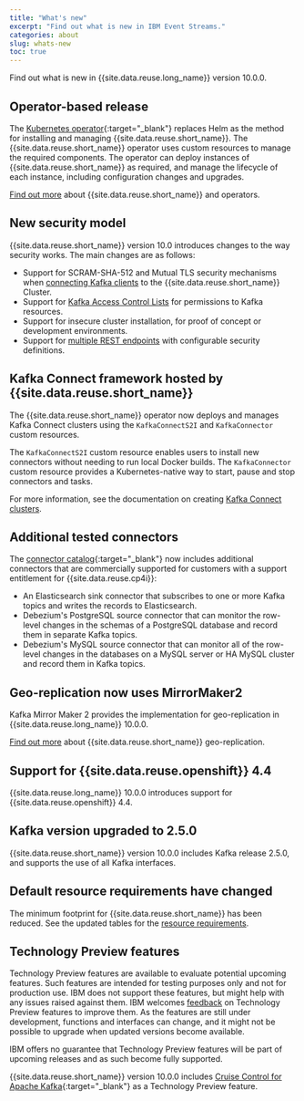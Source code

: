 ```yaml
---
title: "What's new"
excerpt: "Find out what is new in IBM Event Streams."
categories: about
slug: whats-new
toc: true
---
```


Find out what is new in {{site.data.reuse.long_name}} version 10.0.0.

## Operator-based release

The [Kubernetes operator](https://kubernetes.io/docs/concepts/extend-kubernetes/operator/){:target="_blank"} replaces Helm as the method for installing and managing {{site.data.reuse.short_name}}. The {{site.data.reuse.short_name}} operator uses custom resources to manage the required components. The operator can deploy instances of {{site.data.reuse.short_name}} as required, and manage the lifecycle of each instance, including configuration changes and upgrades.

[Find out more](../overview) about {{site.data.reuse.short_name}} and operators.

## New security model

{{site.data.reuse.short_name}} version 10.0 introduces changes to the way security works. The main changes are as follows:

- Support for SCRAM-SHA-512 and Mutual TLS security mechanisms when [connecting Kafka clients](../../getting-started/connecting/#securing-the-connection) to the {{site.data.reuse.short_name}} Cluster.
- Support for [Kafka Access Control Lists](../../security/managing-access/#assigning-access-to-applications) for permissions to Kafka resources.
- Support for insecure cluster installation, for proof of concept or development environments.
- Support for [multiple REST endpoints](../../installing/configuring/#rest-services-access) with configurable security definitions.

## Kafka Connect framework hosted by {{site.data.reuse.short_name}}

The {{site.data.reuse.short_name}} operator now deploys and manages Kafka Connect clusters using the `KafkaConnectS2I` and `KafkaConnector` custom resources.

The `KafkaConnectS2I` custom resource enables users to install new connectors without needing to run local Docker builds. The `KafkaConnector` custom resource provides a Kubernetes-native way to start, pause and stop connectors and tasks.

For more information, see the documentation on creating [Kafka Connect clusters](../../connecting/setting-up-connectors).

## Additional tested connectors

The [connector catalog](../../connectors/){:target="_blank"} now includes additional connectors that are commercially supported for customers with a support entitlement for {{site.data.reuse.cp4i}}:

 - An Elasticsearch sink connector that subscribes to one or more Kafka topics and writes the records to Elasticsearch.
 - Debezium's PostgreSQL source connector that can monitor the row-level changes in the schemas of a PostgreSQL database and record them in separate Kafka topics.
 - Debezium's MySQL source connector that can monitor all of the row-level changes in the databases on a MySQL server or HA MySQL cluster and record them in Kafka topics.

## Geo-replication now uses MirrorMaker2

Kafka Mirror Maker 2 provides the implementation for geo-replication in {{site.data.reuse.long_name}} 10.0.0.

[Find out more](../../georeplication/about/) about {{site.data.reuse.short_name}} geo-replication.

## Support for {{site.data.reuse.openshift}} 4.4

{{site.data.reuse.long_name}} 10.0.0 introduces support for {{site.data.reuse.openshift}} 4.4.

## Kafka version upgraded to 2.5.0

{{site.data.reuse.short_name}} version 10.0.0 includes Kafka release 2.5.0, and supports the use of all Kafka interfaces.

## Default resource requirements have changed

The minimum footprint for {{site.data.reuse.short_name}} has been reduced. See the updated tables for the [resource requirements](../../installing/prerequisites/#resource-requirements).

## Technology Preview features

Technology Preview features are available to evaluate potential upcoming features. Such features are intended for testing purposes only and not for production use. IBM does not support these features, but might help with any issues raised against them. IBM welcomes [feedback](../../support) on Technology Preview features to improve them. As the features are still under development, functions and interfaces can change, and it might not be possible to upgrade when updated versions become available.

IBM offers no guarantee that Technology Preview features will be part of upcoming releases and as such become fully supported.

{{site.data.reuse.short_name}} version 10.0.0 includes [Cruise Control for Apache Kafka](https://github.com/linkedin/cruise-control){:target="_blank"} as a Technology Preview feature.
